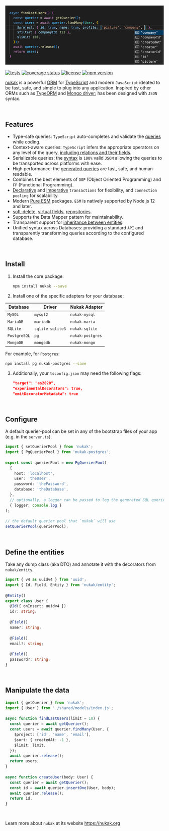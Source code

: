 ![code](/assets/code.webp 'code')

[![tests](https://github.com/rogerpadilla/nukak/actions/workflows/tests.yml/badge.svg)](https://github.com/rogerpadilla/nukak) [![coverage status](https://coveralls.io/repos/rogerpadilla/nukak/badge.svg?branch=main)](https://coveralls.io/r/rogerpadilla/nukak?branch=main) [![license](https://img.shields.io/badge/license-MIT-blue.svg)](https://github.com/rogerpadilla/nukak/blob/main/LICENSE) [![npm version](https://badge.fury.io/js/nukak.svg)](https://badge.fury.io/js/nukak)

[nukak](https://nukak.org) is a powerful [ORM](https://en.wikipedia.org/wiki/Object%E2%80%93relational_mapping) for [TypeScript](http://www.typescriptlang.org) and modern `JavaScript` ideated to be fast, safe, and simple to plug into any application. Inspired by other ORMs such as [TypeORM](https://typeorm.io) and [Mongo driver](https://www.mongodb.com/docs/drivers/node/current/fundamentals/crud/query-document/); has been designed with `JSON` syntax.

&nbsp;

## Features

- Type-safe queries: `TypeScript` auto-completes and validate the [queries](https://nukak.org/docs/querying-comparison-operators) while coding.
- Context-aware queries: `TypeScript` infers the appropriate operators on any level of the query, [including relations and their fields](https://www.nukak.org/docs/querying-relations).
- Serializable queries: the [syntax](https://nukak.org/docs/querying-logical-operators) is `100%` valid `JSON` allowing the queries to be transported across platforms with ease.
- High performance: the [generated queries](https://www.nukak.org/docs/querying-logical-operators) are fast, safe, and human-readable.
- Combines the best elements of `OOP` (Object Oriented Programming) and `FP` (Functional Programming).
- [Declarative](https://nukak.org/docs/transactions-declarative) and [imperative](https://nukak.org/docs/transactions-imperative) `transactions` for flexibility, and `connection pooling` for scalability.
- Modern [Pure ESM](https://gist.github.com/sindresorhus/a39789f98801d908bbc7ff3ecc99d99c) packages. `ESM` is natively supported by Node.js 12 and later.
- [soft-delete](https://nukak.org/docs/entities-soft-delete), [virtual fields](https://nukak.org/docs/entities-virtual-fields), [repositories](https://nukak.org/docs/querying-repository).
- Supports the Data Mapper pattern for maintainability.
- Transparent support for [inheritance between entities](https://nukak.org/docs/entities-inheritance).
- Unified syntax across Databases: providing a standard `API` and transparently transforming queries according to the configured database.

&nbsp;

## Install

1. Install the core package:

   ```sh
   npm install nukak --save
   ```

2. Install one of the specific adapters for your database:

| Database     | Driver           | Nukak Adapter    |
| ------------ | ---------------- | ---------------- |
| `MySQL`      | `mysql2`         | `nukak-mysql`    |
| `MariaDB`    | `mariadb`        | `nukak-maria`    |
| `SQLite`     | `sqlite sqlite3` | `nukak-sqlite`   |
| `PostgreSQL` | `pg`             | `nukak-postgres` |
| `MongoDB`    | `mongodb`        | `nukak-mongo`    |

For example, for `Postgres`:

```sh
npm install pg nukak-postgres --save
```

3. Additionally, your `tsconfig.json` may need the following flags:

   ```json
   "target": "es2020",
   "experimentalDecorators": true,
   "emitDecoratorMetadata": true
   ```

&nbsp;

## Configure

A default querier-pool can be set in any of the bootstrap files of your app (e.g. in the `server.ts`).

```ts
import { setQuerierPool } from 'nukak';
import { PgQuerierPool } from 'nukak-postgres';

export const querierPool = new PgQuerierPool(
  {
    host: 'localhost',
    user: 'theUser',
    password: 'thePassword',
    database: 'theDatabase',
  },
  // optionally, a logger can be passed to log the generated SQL queries
  { logger: console.log }
);

// the default querier pool that `nukak` will use
setQuerierPool(querierPool);
```

&nbsp;

## Define the entities

Take any dump class (aka DTO) and annotate it with the decorators from `nukak/entity`.

```ts
import { v4 as uuidv4 } from 'uuid';
import { Id, Field, Entity } from 'nukak/entity';

@Entity()
export class User {
  @Id({ onInsert: uuidv4 })
  id?: string;

  @Field()
  name?: string;

  @Field()
  email?: string;

  @Field()
  password?: string;
}
```

&nbsp;

## Manipulate the data

```ts
import { getQuerier } from 'nukak';
import { User } from './shared/models/index.js';

async function findLastUsers(limit = 10) {
  const querier = await getQuerier();
  const users = await querier.findMany(User, {
    $project: ['id', 'name', 'email'],
    $sort: { createdAt: -1 },
    $limit: limit,
  });
  await querier.release();
  return users;
}

async function createUser(body: User) {
  const querier = await getQuerier();
  const id = await querier.insertOne(User, body);
  await querier.release();
  return id;
}
```

&nbsp;

Learn more about `nukak` at its website https://nukak.org
